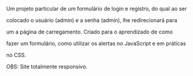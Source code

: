 Um projeto particular de um formulário de login e registro, do qual ao ser 

colocado o usuário (admin) e a senha (admin), lhe redirecionará para 

um a página de carregamento. Criado para o aprendizado de como 

fazer um formulário, como utilizar os alertas no JavaScript e em práticas 

no CSS.

OBS: Site totalmente responsivo.

